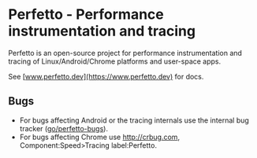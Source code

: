 # Perfetto - Performance instrumentation and tracing

Perfetto is an open-source project for performance instrumentation and tracing
of Linux/Android/Chrome platforms and user-space apps.

See [www.perfetto.dev](https://www.perfetto.dev) for docs.

Bugs
----
* For bugs affecting Android or the tracing internals use the internal
bug tracker ([go/perfetto-bugs](http://goto.google.com/perfetto-bugs)).
* For bugs affecting Chrome use http://crbug.com, Component:Speed>Tracing
label:Perfetto.
